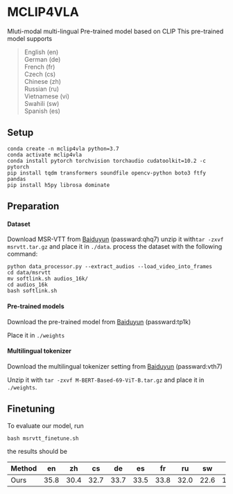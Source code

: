 # MCLIP4VLA
Mluti-modal multi-lingual Pre-trained model based on CLIP
This pre-trained model supports 
> English (en) \
> German (de) \
> French (fr) \
> Czech (cs) \
> Chinese (zh) \
> Russian (ru) \
> Vietnamese (vi) \
> Swahili (sw) \
> Spanish (es)
## Setup
```
conda create -n mclip4vla python=3.7
conda activate mclip4vla
conda install pytorch torchvision torchaudio cudatoolkit=10.2 -c pytorch
pip install tqdm transformers soundfile opencv-python boto3 ftfy pandas
pip install h5py librosa dominate
```
## Preparation
#### Dataset
Download MSR-VTT from [Baiduyun](https://pan.baidu.com/s/11VWH8VqczIj42LXJ3Y-wkA?pwd=qhq7) (passward:qhq7)
unzip it with```tar -zxvf msrvtt.tar.gz``` and place it in `./data`.
process the dataset with the following command:
```
python data_processor.py --extract_audios --load_video_into_frames
cd data/msrvtt
mv softlink.sh audios_16k/
cd audios_16k
bash softlink.sh
``` 

#### Pre-trained models
Download the pre-trained model from [Baiduyun](https://pan.baidu.com/s/1mISSzAfbCUvLIQHqxH0K9A?pwd=tp1k) (passward:tp1k)

Place it in `./weights`

#### Multilingual tokenizer
Download the multilingual tokenizer setting from  [Baiduyun](https://pan.baidu.com/s/1r4yfR96IGSjYh7ZDx8-N_g?pwd=vth7) (passward:vth7)

Unzip it with `tar -zxvf M-BERT-Based-69-ViT-B.tar.gz` and place it in `./weights`.

## Finetuning 
To evaluate our model, run
```
bash msrvtt_finetune.sh
```
the results should be 

| Method | en   | zh   | cs   | de   | es   | fr   | ru   | sw   | vi   | avg  |
| ------ | ---- | ---- | ---- | ---- | ---- | ---- | ---- | ---- | ---- | ---- |
| Ours   | 35.8 | 30.4 | 32.7 | 33.7 | 33.5 | 33.8 | 32.0 | 22.6 | 15.9 | 30.0 |





